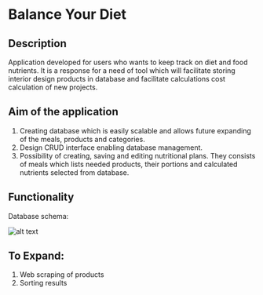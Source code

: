 # Balance Your Diet


## Description
Application developed for users who wants to keep track on diet and food nutrients. It is a response for a need of tool which will facilitate storing interior design products in database and facilitate calculations cost calculation of new projects.

## Aim of the application
1. Creating database which is easily scalable and allows future expanding of the meals, products and categories.
2. Design CRUD interface enabling database management.
3. Possibility of creating, saving and editing nutritional plans. They consists of meals which lists needed products, their portions and calculated nutrients selected from database.

## Functionality
Database schema:

![alt text](https://github.com/AndrOwcz/Balance-your-diet/screenshots/balanceYourDietDB.png "db schema")


## To Expand:
1. Web scraping of products
2. Sorting results




